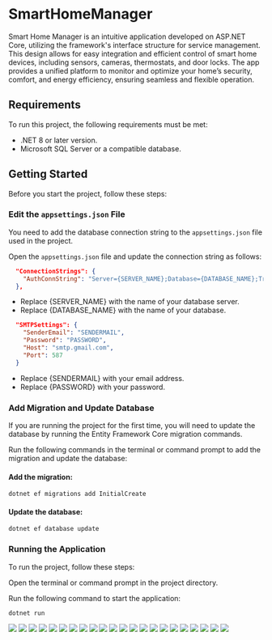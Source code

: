 # SmartHomeManager

Smart Home Manager is an intuitive application developed on ASP.NET Core, utilizing the framework's interface structure for service management. This design allows for easy integration and efficient control of smart home devices, including sensors, cameras, thermostats, and door locks. The app provides a unified platform to monitor and optimize your home’s security, comfort, and energy efficiency, ensuring seamless and flexible operation.

## Requirements

To run this project, the following requirements must be met:

- .NET 8 or later version.
- Microsoft SQL Server or a compatible database.

## Getting Started

Before you start the project, follow these steps:

###  Edit the `appsettings.json` File

You need to add the database connection string to the `appsettings.json` file used in the project.

Open the `appsettings.json` file and update the connection string as follows:

```json
  "ConnectionStrings": {
    "AuthConnString": "Server={SERVER_NAME};Database={DATABASE_NAME};Trusted_Connection=True;"
  },
```
- Replace {SERVER_NAME} with the name of your database server.
- Replace {DATABASE_NAME} with the name of your database. 

```json
  "SMTPSettings": {
    "SenderEmail": "SENDERMAIL",
    "Password": "PASSWORD",
    "Host": "smtp.gmail.com",
    "Port": 587
  }
```
- Replace {SENDERMAIL} with your email address.
- Replace {PASSWORD} with your password.

### Add Migration and Update Database
If you are running the project for the first time, you will need to update the database by running the Entity Framework Core migration commands.

Run the following commands in the terminal or command prompt to add the migration and update the database:

#### Add the migration:
```
dotnet ef migrations add InitialCreate
```

#### Update the database:
```
dotnet ef database update
```

### Running the Application
To run the project, follow these steps:

Open the terminal or command prompt in the project directory.

Run the following command to start the application:
```
dotnet run
```

<img src="https://github.com/egemenenis/Project_Photos/blob/main/SmartHomeManager_Data/1.png">
<img src="https://github.com/egemenenis/Project_Photos/blob/main/SmartHomeManager_Data/2.1.png">
<img src="https://github.com/egemenenis/Project_Photos/blob/main/SmartHomeManager_Data/2.2.png">
<img src="https://github.com/egemenenis/Project_Photos/blob/main/SmartHomeManager_Data/3.png">
<img src="https://github.com/egemenenis/Project_Photos/blob/main/SmartHomeManager_Data/4.png">
<img src="https://github.com/egemenenis/Project_Photos/blob/main/SmartHomeManager_Data/5.png">
<img src="https://github.com/egemenenis/Project_Photos/blob/main/SmartHomeManager_Data/6.png">
<img src="https://github.com/egemenenis/Project_Photos/blob/main/SmartHomeManager_Data/7.png">
<img src="https://github.com/egemenenis/Project_Photos/blob/main/SmartHomeManager_Data/8.png">
<img src="https://github.com/egemenenis/Project_Photos/blob/main/SmartHomeManager_Data/9.png">
<img src="https://github.com/egemenenis/Project_Photos/blob/main/SmartHomeManager_Data/10.png">
<img src="https://github.com/egemenenis/Project_Photos/blob/main/SmartHomeManager_Data/11.png">
<img src="https://github.com/egemenenis/Project_Photos/blob/main/SmartHomeManager_Data/12.png">
<img src="https://github.com/egemenenis/Project_Photos/blob/main/SmartHomeManager_Data/13.png">
<img src="https://github.com/egemenenis/Project_Photos/blob/main/SmartHomeManager_Data/14.png">
<img src="https://github.com/egemenenis/Project_Photos/blob/main/SmartHomeManager_Data/15.png">
<img src="https://github.com/egemenenis/Project_Photos/blob/main/SmartHomeManager_Data/16.png">
<img src="https://github.com/egemenenis/Project_Photos/blob/main/SmartHomeManager_Data/17.png">
<img src="https://github.com/egemenenis/Project_Photos/blob/main/SmartHomeManager_Data/18.png">
<img src="https://github.com/egemenenis/Project_Photos/blob/main/SmartHomeManager_Data/19.png">
<img src="https://github.com/egemenenis/Project_Photos/blob/main/SmartHomeManager_Data/20.png">
<img src="https://github.com/egemenenis/Project_Photos/blob/main/SmartHomeManager_Data/21.png">

